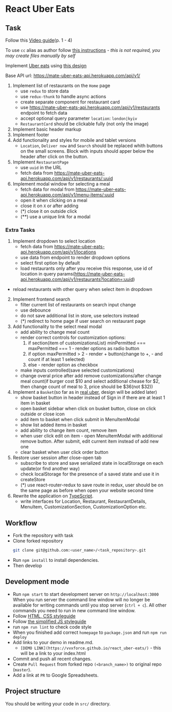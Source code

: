 # React Uber Eats

## Task
Follow this [Video guide](https://www.youtube.com/playlist?list=PL7FuXFaDeEX0MZnk9tC1tNfjoN4hnc6tl)(p. 1 - 4)

To use `cc` alias as author follow [this instructions](./alias-README.md) - *this is not required, you may create files manually by self*

Implement [Uber eats](https://www.ubereats.com/en-UA/feed/?pl=JTdCJTIyYWRkcmVzcyUyMiUzQSUyMkt5aXYlMjIlMkMlMjJyZWZlcmVuY2UlMjIlM0ElMjJDaElKQlVWYTRVN1AxRUFSX2tZQkY5SXhTWFklMjIlMkMlMjJyZWZlcmVuY2VUeXBlJTIyJTNBJTIyZ29vZ2xlX3BsYWNlcyUyMiUyQyUyMmxhdGl0dWRlJTIyJTNBNTAuNDQ5ODU4NyUyQyUyMmxvbmdpdHVkZSUyMiUzQTMwLjUyMzY0OTYlN0Q%3D)
using [this design](https://www.figma.com/file/cABVXdvRdGiXYzffeOE4gG/Uber-Eats-Adaptive-Dev-Copy?node-id=0%3A1)

Base API url: https://mate-uber-eats-api.herokuapp.com/api/v1/

1. Implement list of restaurants on the `Home` page
    - use `redux` to store data
    - use `redux-thunk` to handle async actions
    - create separate component for restaurant card
    - use https://mate-uber-eats-api.herokuapp.com/api/v1/restaurants endpoint to fetch data
    - accept optional query parameter `location`: `london|kyiv`
    - `RestaurantCard` should be clickable fully (not only the image)
2. Implement basic header markup
3. Implement footer
4. Add functionality and styles for mobile and tablet versions
    - `Location`, `Deliver now` and `Search` should be replaced whith buttons on the small screens.
    Block with inputs should apper below the header after click on the button.
5. Implement `RestaurantPage`
    - use `uuid` in the URL
    - fetch data from https://mate-uber-eats-api.herokuapp.com/api/v1/restaurants/:uuid
6. Implement modal window for selecting a meal
    - fetch data for modal from https://mate-uber-eats-api.herokuapp.com/api/v1/menu-items/:uuid
    - open it when clicking on a meal
    - close it on `X` or after adding
    - (\*) close it on outside click
    - (\*\*) use a unique link for a modal

### Extra Tasks
1. Implement dropdown to select location
    - fetch data from https://mate-uber-eats-api.herokuapp.com/api/v1/locations
    - use data from endpoint to render dropdown options
    - select first option by default
    - load restaurants only after you receive this response, use id of location in query params(https://mate-uber-eats-api.herokuapp.com/api/v1/restaurants?location=:uuid)
  - reload restaurants with other query when select item in dropdown
2. Implement frontend search
    - filter current list of restaurants on search input change
    - use debounce
    - do not save additional list in store, use selectors instead
    - (\*) redirect to home page if user search on restaurant page
3. Add functionality to the select meal modal
    - add ability to change meal count
    - render correct controls for customization options:
        1. if section(item of customizationsList) minPermitted === maxPermitted === 1 - render options as radio button
        2. if option maxPermitted > 2 - render + button(change to +, - and count if at least 1 selected)
        3. else - render option as checkbox
    - make inputs controlled(save selected customizations)
    - change overal price after add remove customizations/after change meal count(if burger cost $10 and select additional chease for $2, then change count of meal to 3, price should be $36(not $32))
4. Implement a `Basket`(so far as in [real uber](https://www.ubereats.com), design will be added later)
    - show basket button in header instead of Sign in if there are at least 1 item in basket
    - open basket sidebar when click on busket button, close on click outside or close icon
    - add item to basket when click submit in MenuItemModal
    - show list added items in basket
    - add ability to change item count, remove item
    - when user click edit on item - open MenuItemModal with additional remove button. After submit, edit current item instead of add new one
    - clear basket when user click order button
5. Restore user session after close-open tab
    - subscribe to store and save serialized state in localStorage on each update(or find another way)
    - check localStorage for the presence of a saved state and use it in createStore
    - (\*) use react-router-redux to save route in redux, user should be on the same page as before when open your website second time
6. Rewrite the application on [TypeScript](https://www.typescriptlang.org/).
    - write interfaces for Location, Restaurant, RestaurantDetails, MenuItem, CustomizationSection, CustomizationOption etc.

## Workflow
- Fork the repository with task
- Clone forked repository
    ```bash
    git clone git@github.com:<user_name>/<task_repository>.git
    ```
- Run `npm install` to install dependencies.
- Then develop

## Development mode
- Run `npm start` to start development server on `http://localhost:3000`
    When you run server the command line window will no longer be available for
    writing commands until you stop server (`ctrl + c`). All other commands you
    need to run in new command line window.
- Follow [HTML, CSS styleguide](https://mate-academy.github.io/style-guides/htmlcss.html)
- Follow [the simplified JS styleguide](https://mate-academy.github.io/style-guides/javascript-standard-modified)
- run `npm run lint` to check code style
- When you finished add correct `homepage` to `package.json` and run `npm run deploy`
- Add links to your demo in readme.md.
  - `[DEMO LINK](https://vvxforce.github.io/react_uber-eats/)` - this will be a
  link to your index.html
- Commit and push all recent changes.
- Create `Pull Request` from forked repo `(<branch_name>)` to original repo
(`master`).
- Add a link at `PR` to Google Spreadsheets.

## Project structure
You should be writing your code in `src/` directory.

